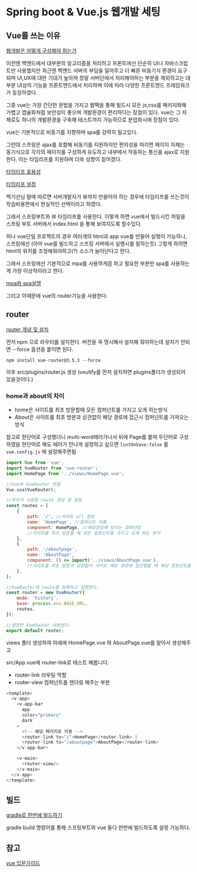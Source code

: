 # Spring boot & Vue.js 웹개발 세팅

## Vue를 쓰는 이유

[웹개발은 어떻게 구성해야 하는가](https://www.softmoa.com/sprt/blog/sprtBlogPost.pem/1846)

이전엔 백엔드에서 대부분의 알고리즘을 처리하고 프론트에선 단순히 UI나 자바스크립트만 사용했지만
최근엔 백엔드 서버의 부담을 덜어주고 더 빠른 비동기식 환경이 요구되며 UI,UX에 대한 기대가 높아져 정말 서버단에서 처리해야하는 부분을 제외하고는 대부분 UI상의 기능을 프론트엔드에서 처리하며 이에 따라 다양한 프론트엔드 프레임워크가 등장하였다. 

그중 vue는 가장 간단한 문법을 가지고 웹팩을 통해 빌드시 모든 js,css를 패키지와해 가볍고 캡슐화처럼 보안성이 좋으며 개발환경이 편리하다는 장점이 있다. vue는 그 자체로도 하나의 개발환경을 구축해 테스트까지 가능하므로 분업화시에 장점이 있다. 

vue는 기본적으로 비동기를 지향하며 spa를 강력히 밀고있다. 

그런데 스프링은 ajax를 포함해 비동기를 지원하지만 편의성을 따지면 페이지 자체는 동기식으로 각각의 페이지를 구성하게 유도하고 내부에서 작동하는 통신을 ajax로 지원한다. 이는 타임리프를 지원하며 더욱 성향이 짙어졌다. 

[타임리프 효용성](https://www.inflearn.com/questions/7209/thymeleaf%EC%9D%98-%ED%9A%A8%EC%9A%A9%EC%84%B1%EC%97%90-%EB%8C%80%ED%95%9C-%EC%A7%88%EB%AC%B8%EC%9E%85%EB%8B%88%EB%8B%A4)

[타임리프 설정](https://ellune.tistory.com/24)

백기선님 말에 따르면 서버개발자가 뷰까지 만을어야 하는 경우에 타임리프를 쓰는것이 학습비용면에서 현실적인 선택이라고 하였다. 

그래서 스프링부트와 뷰 타임리프를 사용한다. 이렇게 하면 vue에서 빌드시킨 파일을 스프링 부트 서버에서 index.html 을 통해 보여지도록 할수있다. 

허나 vue단일 프로젝트의 경우 여러개의 html과 app vue를 만들어 실행이 가능하나, 스프링에선 (아마 vue를 빌드하고 스프링 서버에서 실행시를 말하는듯) 그렇게 하려면 html의 위치를 조정해줘야하고(?) 소스가 늘어난다고 한다. 

그래서 스프링에선 기본적으로 mpa를 사용하게끔 하고 필요한 부분만 spa를 사용하는게 가장 이상적이라고 한다. 

[mpa와 spa설명](https://velog.io/@taypark/MPA%EC%97%90%EC%84%9C-SPA%EB%A1%9C)


그리고 이때문에 vue의 router기능을 사용한다.

## router

[router 개념 및 설치](https://any-ting.tistory.com/45)

먼저 npm 으로 라우터를 설치한다. 버전을 꼭 명시해서 설치해 줘야하는데 설치가 안되면 --force 옵션을 붙이면 된다. 

```
npm install vue-router@3.5.3 --force   
```



이후 src/plugins/router.js 생성 (veutify를 먼저 설치하면 plugins폴더가 생성되어 있을것이다.)

### home과 about의 차이
- home은 사이트를 최초 방문할때 모든 컴퍼넌트를 가지고 오게 하는방식
- About은 사이트를 최초 방문과 상관없이 해당 경로에 접근시 컴퍼넌트를 가져오는 방식

참고로 한단어로 구성했더니 multi-word에러가나서 뒤에 Page를 붙여 두단어로 구성하였음
한단어로 해도 에러가 안나게 설정하고 싶으면 `lintOnSave:false` 를 `vue.config.js` 에 설정해주면됨

```javascript
import Vue from 'vue';
import VueRouter from 'vue-router';
import HomePage from '../views/HomePage.vue';

//Vue와 VueRouter 연결
Vue.use(VueRouter);

//우리가 사용할 route 생성 및 설정
const routes = [
    {
        path: '/', //사이트 url 경로
        name: 'HomePage', //컴퍼넌트 이름
        component: HomePage, //해당경로에 보이는 컴퍼넌트
        //사이트를 최초 방문할 때 모든 컴포넌트를 가지고 오게 하는 방식
    },
    {
        path: '/aboutpage',
        name: 'AboutPage',
        component: () => import('../views/AboutPage.vue'),
        //사이트를 최초 방문과 상관없이 사이트 해당 경로에 접근했을 때 해당 컴포넌트를 가지고 오는 방식
    },
];

//VueRouter에 route를 등록하고 설정한다.
const router = new VueRouter({
    mode: 'history',
    base: process.env.BASE_URL,
    routes,
});

//설정한 VueRouter 내보낸다.
export default router;
```


views 폴더 생성하여 아래에 HomePage.vue 와 AboutPage.vue를 알아서 생성해주고

src/App.vue에 router-link로 테스트 해봅니다. 

- router-link 라우팅 역할
- router-view 컴퍼넌트를 렌더링 해주는 부분

```javascript
<template>
  <v-app>
    <v-app-bar
      app
      color="primary"
      dark
    > 
      <!-- 해당 페이지로 이동 -->
      <router-link to="/">HomePage</router-link> |
      <router-link to="/aboutpage">AboutPage</router-link>
    </v-app-bar>

    <v-main>
      <router-view/>
    </v-main>
  </v-app>
</template>
```





## 빌드

[gradle로 한번에 빌드하기](https://herojoon-dev.tistory.com/25)

gradle build 명령어를 통해 스프링부트와 vue 둘다 한번에 빌드하도록 설정 가능하다. 



## 참고
[vue 입문가이드](https://joshua1988.github.io/web-development/vuejs/vuejs-tutorial-for-beginner/)